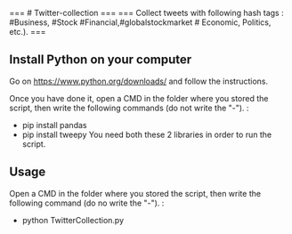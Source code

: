 === # Twitter-collection ===
=== Collect  tweets  with following hash tags : #Business, #Stock #Financial,#globalstockmarket # Economic, Politics, etc.). ===


## Install Python on your computer

Go on https://www.python.org/downloads/ and follow the instructions.

Once you have done it, open a CMD in the folder where you stored the script, then write the following commands (do not write the "-"). :
- pip install pandas
- pip install tweepy
You need both these 2 libraries in order to run the script.


## Usage

Open a CMD in the folder where you stored the script, then write the following command (do no write the "-"). :
- python TwitterCollection.py
